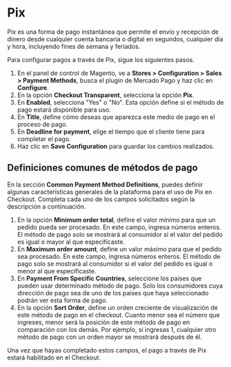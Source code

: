 # Pix

Pix es una forma de pago instantánea que permite el envío y recepción de dinero desde cualquier cuenta bancaria o digital en segundos, cualquier día y hora, incluyendo fines de semana y feriados.

Para configurar pagos a través de Pix, sigue los siguientes pasos.

1. En el panel de control de Magento, ve a **Stores > Configuration > Sales > Payment Methods**, busca el plugin de Mercado Pago y haz clic en **Configure**.
2. En la opción **Checkout Transparent**, selecciona la opción **Pix**.
3. En **Enabled**, selecciona "Yes" o "No". Esta opción define si el método de pago estará disponible para uso.
4. En **Title**, define cómo deseas que aparezca este medio de pago en el proceso de pago.
5. En **Deadline for payment**, elige el tiempo que el cliente tiene para completar el pago.
6. Haz clic en **Save Configuration** para guardar los cambios realizados.


## Definiciones comunes de métodos de pago

En la sección **Common Payment Method Definitions**, puedes definir algunas características generales de la plataforma para el uso de Pix en Checkout. Completa cada uno de los campos solicitados según la descripción a continuación.

1. En la opción **Minimum order total**, define el valor mínimo para que un pedido pueda ser procesado. En este campo, ingresa números enteros. El método de pago solo se mostrará al consumidor si el valor del pedido es igual o mayor al que especificaste.
2. En **Maximum order amount**, define un valor máximo para que el pedido sea procesado. En este campo, ingresa números enteros. El método de pago solo se mostrará al consumidor si el valor del pedido es igual o menor al que especificaste.
3. En **Payment From Specific Countries**, seleccione los países que pueden usar determinado método de pago. Solo los consumidores cuya dirección de pago sea de uno de los países que haya seleccionado podrán ver esta forma de pago.
4. En la opción **Sort Order**, define un orden creciente de visualización de este método de pago en el checkout. Cuanto menor sea el número que ingreses, menor será la posición de este método de pago en comparación con los demás. Por ejemplo, si ingresas 1, cualquier otro método de pago con un orden mayor se mostrará después de él.

Una vez que hayas completado estos campos, el pago a través de Pix estará habilitado en el Checkout.